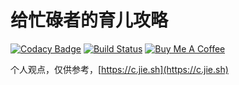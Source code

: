 # 给忙碌者的育儿攻略

[![Codacy Badge](https://api.codacy.com/project/badge/Grade/1ee749f62d64417699523c063c6e43cb)](https://app.codacy.com/manual/pythias/NewParent?utm_source=github.com&utm_medium=referral&utm_content=pythias/NewParent&utm_campaign=Badge_Grade_Dashboard)
[![Build Status](https://travis-ci.com/pythias/NewParent.svg?branch=master)](https://travis-ci.com/pythias/NewParent)
[![Buy Me A Coffee](https://img.shields.io/badge/Buy%20Me%20A%20Coffee-Paypal-brightgreen)](https://www.paypal.me/chenjie00/10)

个人观点，仅供参考，[https://c.jie.sh](https://c.jie.sh)
